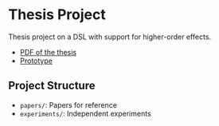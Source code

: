 # Thesis Project

Thesis project on a DSL with support for higher-order effects.

- [PDF of the thesis](thesis/index.pdf)
- [Prototype](https://github.com/tertsdiepraam/elaine)

## Project Structure

* `papers/`: Papers for reference
* `experiments/`: Independent experiments
